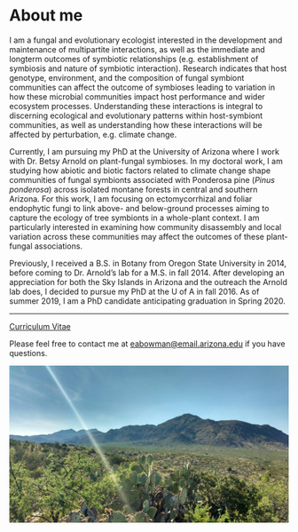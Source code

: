 
# About me

I am a fungal and evolutionary ecologist interested in the development and maintenance of multipartite interactions, as well as the immediate and longterm outcomes of symbiotic relationships (e.g. establishment of symbiosis and nature of symbiotic interaction). Research indicates that host genotype, environment, and the composition of fungal symbiont communities can affect the outcome of symbioses leading to variation in how these microbial communities impact host performance and wider ecosystem processes. Understanding these interactions is integral to discerning ecological and evolutionary patterns within host-symbiont communities, as well as understanding how these interactions will be affected by perturbation, e.g. climate change. 

Currently, I am pursuing my PhD at the University of Arizona where I work with Dr. Betsy Arnold on plant-fungal symbioses. In my doctoral work, I am studying how abiotic and biotic factors related to climate change shape communities of fungal symbionts associated with Ponderosa pine (*Pinus ponderosa*) across isolated montane forests in central and southern Arizona. For this work, I am focusing on ectomycorrhizal and foliar endophytic fungi to link above- and below-ground processes aiming to capture the ecology of tree symbionts in a whole-plant context. I am particularly interested in examining how community disassembly and local variation across these communities may affect the outcomes of these plant-fungal associations. 

Previously, I received a B.S. in Botany from Oregon State University in 2014, before coming to Dr. Arnold’s lab for a M.S. in fall 2014. After developing an appreciation for both the Sky Islands in Arizona and the outreach the Arnold lab does, I decided to pursue my PhD at the U of A in fall 2016. As of summer 2019, I am a PhD candidate anticipating graduation in Spring 2020. 

---

[Curriculum Vitae](/Bowman_CV_2020.pdf)

Please feel free to contact me at <eabowman@email.arizona.edu> if you have questions.

![image](/Photos/Santa_teresa.jpg)
